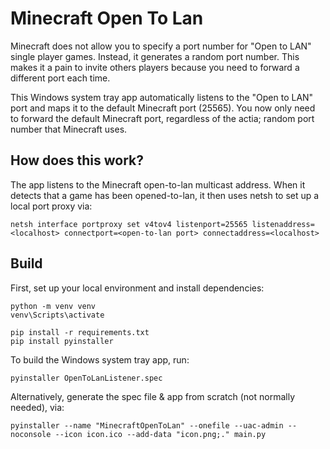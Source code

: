 # Minecraft Open To Lan #

Minecraft does not allow you to specify a port number for "Open to LAN" single player games. Instead, it generates a random port number. This makes it a pain to invite others players because you need to forward a different port each time.

This Windows system tray app automatically listens to the "Open to LAN" port and maps it to the default Minecraft port (25565). You now only need to forward the default Minecraft port, regardless of the actia; random port number that Minecraft uses.

## How does this work? ##
The app listens to the Minecraft open-to-lan multicast address. When it detects that a game has been opened-to-lan, it then uses netsh to set up a local port proxy via:

```
netsh interface portproxy set v4tov4 listenport=25565 listenaddress=<localhost> connectport=<open-to-lan port> connectaddress=<localhost>
```

## Build ##

First, set up your local environment and install dependencies:
```
python -m venv venv
venv\Scripts\activate

pip install -r requirements.txt
pip install pyinstaller
```

To build the Windows system tray app, run:
```
pyinstaller OpenToLanListener.spec
```

Alternatively, generate the spec file & app from scratch (not normally needed), via:
```
pyinstaller --name "MinecraftOpenToLan" --onefile --uac-admin --noconsole --icon icon.ico --add-data "icon.png;." main.py
```

